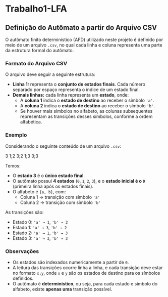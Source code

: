 # Trabalho1-LFA
## Definição do Autômato a partir do Arquivo CSV

O autômato finito determinístico (AFD) utilizado neste projeto é definido por meio de um arquivo `.csv`, no qual cada linha e coluna representa uma parte da estrutura formal do autômato.

### Formato do Arquivo CSV

O arquivo deve seguir a seguinte estrutura:

- **Linha 1:** representa o **conjunto de estados finais**. Cada número separado por espaço representa o índice de um estado final.
- **Demais linhas:** cada linha representa um **estado**, onde:
  - A **coluna 1** indica o **estado de destino** ao receber o símbolo `'a'`.
  - A **coluna 2** indica o **estado de destino** ao receber o símbolo `'b'`.
  - Se houver mais símbolos no alfabeto, as colunas subsequentes representam as transições desses símbolos, conforme a ordem alfabética.

### Exemplo

Considerando o seguinte conteúdo de um arquivo `.csv`:

3
1;2
3;2
1;3
3;3

Temos:

- O **estado 3** é o **único estado final**.
- O autômato possui **4 estados** (`0`, `1`, `2`, `3`), e o **estado inicial é o `0`** (primeira linha após os estados finais).
- O alfabeto é `{a, b}`, com:
  - Coluna 1 → transição com símbolo `'a'`
  - Coluna 2 → transição com símbolo `'b'`

As transições são:

- Estado 0: `'a' → 1`, `'b' → 2`
- Estado 1: `'a' → 3`, `'b' → 2`
- Estado 2: `'a' → 1`, `'b' → 3`
- Estado 3: `'a' → 3`, `'b' → 3`

### Observações

- Os estados são indexados numericamente a partir de `0`.
- A leitura das transições ocorre linha a linha, e cada transição deve estar no formato `x;y`, onde `x` e `y` são os estados de destino para os símbolos definidos.
- O autômato é **determinístico**, ou seja, para cada estado e símbolo do alfabeto, existe **apenas uma** transição possível.
